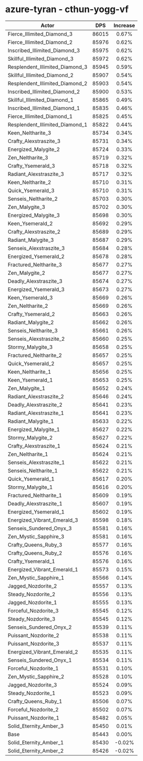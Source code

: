 # azure-tyran - cthun-yogg-vf
| Actor | DPS | Increase |
|---|:---:|:---:|
|Fierce_Illimited_Diamond_3|86015|0.67%|
|Fierce_Illimited_Diamond_2|85976|0.62%|
|Inscribed_Illimited_Diamond_3|85975|0.62%|
|Skillful_Illimited_Diamond_3|85972|0.62%|
|Resplendent_Illimited_Diamond_3|85945|0.59%|
|Skillful_Illimited_Diamond_2|85907|0.54%|
|Resplendent_Illimited_Diamond_2|85903|0.54%|
|Inscribed_Illimited_Diamond_2|85900|0.53%|
|Skillful_Illimited_Diamond_1|85865|0.49%|
|Inscribed_Illimited_Diamond_1|85835|0.46%|
|Fierce_Illimited_Diamond_1|85825|0.45%|
|Resplendent_Illimited_Diamond_1|85822|0.44%|
|Keen_Neltharite_3|85734|0.34%|
|Crafty_Alexstraszite_3|85731|0.34%|
|Energized_Malygite_2|85724|0.33%|
|Zen_Neltharite_3|85719|0.32%|
|Crafty_Ysemerald_3|85718|0.32%|
|Radiant_Alexstraszite_3|85717|0.32%|
|Keen_Neltharite_2|85710|0.31%|
|Quick_Ysemerald_3|85710|0.31%|
|Senseis_Neltharite_2|85703|0.30%|
|Zen_Malygite_3|85702|0.30%|
|Energized_Malygite_3|85698|0.30%|
|Keen_Ysemerald_2|85692|0.29%|
|Crafty_Alexstraszite_2|85689|0.29%|
|Radiant_Malygite_3|85687|0.29%|
|Senseis_Alexstraszite_3|85684|0.28%|
|Energized_Ysemerald_2|85678|0.28%|
|Fractured_Neltharite_3|85677|0.27%|
|Zen_Malygite_2|85677|0.27%|
|Deadly_Alexstraszite_3|85674|0.27%|
|Energized_Ysemerald_3|85673|0.27%|
|Keen_Ysemerald_3|85669|0.26%|
|Zen_Neltharite_2|85669|0.26%|
|Crafty_Ysemerald_2|85663|0.26%|
|Radiant_Malygite_2|85662|0.26%|
|Senseis_Neltharite_3|85661|0.26%|
|Senseis_Alexstraszite_2|85660|0.25%|
|Stormy_Malygite_3|85658|0.25%|
|Fractured_Neltharite_2|85657|0.25%|
|Quick_Ysemerald_2|85657|0.25%|
|Keen_Neltharite_1|85656|0.25%|
|Keen_Ysemerald_1|85653|0.25%|
|Zen_Malygite_1|85652|0.24%|
|Radiant_Alexstraszite_2|85646|0.24%|
|Deadly_Alexstraszite_2|85641|0.23%|
|Radiant_Alexstraszite_1|85641|0.23%|
|Radiant_Malygite_1|85633|0.22%|
|Energized_Malygite_1|85627|0.22%|
|Stormy_Malygite_2|85627|0.22%|
|Crafty_Alexstraszite_1|85624|0.21%|
|Zen_Neltharite_1|85624|0.21%|
|Senseis_Alexstraszite_1|85622|0.21%|
|Senseis_Neltharite_1|85622|0.21%|
|Quick_Ysemerald_1|85617|0.20%|
|Stormy_Malygite_1|85616|0.20%|
|Fractured_Neltharite_1|85609|0.19%|
|Deadly_Alexstraszite_1|85607|0.19%|
|Energized_Ysemerald_1|85602|0.19%|
|Energized_Vibrant_Emerald_3|85598|0.18%|
|Senseis_Sundered_Onyx_3|85581|0.16%|
|Zen_Mystic_Sapphire_3|85581|0.16%|
|Crafty_Queens_Ruby_3|85577|0.16%|
|Crafty_Queens_Ruby_2|85576|0.16%|
|Crafty_Ysemerald_1|85576|0.16%|
|Energized_Vibrant_Emerald_1|85573|0.15%|
|Zen_Mystic_Sapphire_1|85566|0.14%|
|Jagged_Nozdorite_2|85557|0.13%|
|Steady_Nozdorite_2|85556|0.13%|
|Jagged_Nozdorite_1|85555|0.13%|
|Forceful_Nozdorite_3|85545|0.12%|
|Steady_Nozdorite_3|85545|0.12%|
|Senseis_Sundered_Onyx_2|85539|0.11%|
|Puissant_Nozdorite_2|85538|0.11%|
|Puissant_Nozdorite_3|85537|0.11%|
|Energized_Vibrant_Emerald_2|85535|0.11%|
|Senseis_Sundered_Onyx_1|85534|0.11%|
|Forceful_Nozdorite_1|85531|0.10%|
|Zen_Mystic_Sapphire_2|85528|0.10%|
|Jagged_Nozdorite_3|85524|0.09%|
|Steady_Nozdorite_1|85523|0.09%|
|Crafty_Queens_Ruby_1|85506|0.07%|
|Forceful_Nozdorite_2|85502|0.07%|
|Puissant_Nozdorite_1|85482|0.05%|
|Solid_Eternity_Amber_3|85450|0.01%|
|Base|85443|0.00%|
|Solid_Eternity_Amber_1|85430|-0.02%|
|Solid_Eternity_Amber_2|85426|-0.02%|
